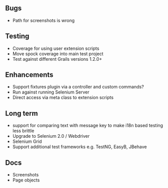 ## Bugs
* Path for screenshots is wrong

## Testing
* Coverage for using user extension scripts
* Move spock coverage into main test project
* Test against different Grails versions 1.2.0+

## Enhancements
* Support fixtures plugin via a controller and custom commands?
* Run against running Selenium Server
* Direct access via meta class to extension scripts

## Long term
* support for comparing text with message key to make i18n based testing less brittle
* Upgrade to Selenium 2.0 / Webdriver
* Selenium Grid
* Support additional test frameworks e.g. TestNG, EasyB, JBehave

## Docs
* Screenshots
* Page objects
